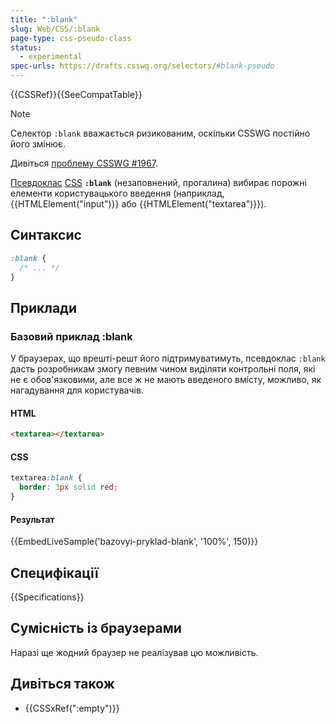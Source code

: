 ```yaml
---
title: ":blank"
slug: Web/CSS/:blank
page-type: css-pseudo-class
status:
  - experimental
spec-urls: https://drafts.csswg.org/selectors/#blank-pseudo
---
```


{{CSSRef}}{{SeeCompatTable}}

> [!NOTE]
> Селектор `:blank` вважається ризикованим, оскільки CSSWG постійно його змінює.
>
> Дивіться [проблему CSSWG #1967](https://github.com/w3c/csswg-drafts/issues/1967).

[Псевдоклас](/uk/docs/Web/CSS/Pseudo-classes) [CSS](/uk/docs/Web/CSS) **`:blank`** (незаповнений, прогалина) вибирає порожні елементи користувацького введення (наприклад, {{HTMLElement("input")}} або {{HTMLElement("textarea")}}).

## Синтаксис

```css
:blank {
  /* ... */
}
```

## Приклади

### Базовий приклад :blank

У браузерах, що врешті-решт його підтримуватимуть, псевдоклас `:blank` дасть розробникам змогу певним чином виділяти контрольні поля, які не є обов'язковими, але все ж не мають введеного вмісту, можливо, як нагадування для користувачів.

#### HTML

```html
<textarea></textarea>
```

#### CSS

```css
textarea:blank {
  border: 3px solid red;
}
```

#### Результат

{{EmbedLiveSample('bazovyi-pryklad-blank', '100%', 150)}}

## Специфікації

{{Specifications}}

## Сумісність із браузерами

Наразі ще жодний браузер не реалізував цю можливість.

## Дивіться також

- {{CSSxRef(":empty")}}
